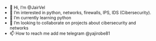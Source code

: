 - 👋 Hi, I’m @JairVel
- 👀 I’m interested in python, networks, firewalls, IPS, IDS (Cibersecurity).
- 🌱 I’m currently learning python
- 💞️ I’m looking to collaborate on projects about cibersecurity and networks
- 📫 How to reach me add me telegram @yajirobe81

<!---
JairVel/JairVel is a ✨ special ✨ repository because its `README.md` (this file) appears on your GitHub profile.
You can click the Preview link to take a look at your changes.
--->

